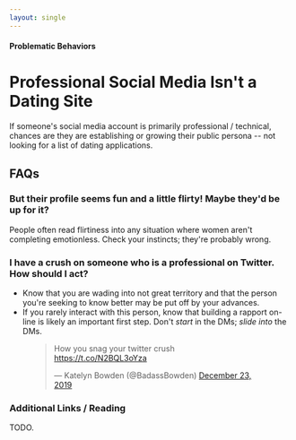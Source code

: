 ```yaml
---
layout: single
---
```


#### Problematic Behaviors

# Professional Social Media Isn't a Dating Site

If someone's social media account is primarily professional / technical, chances are they are establishing or growing their public persona -- not looking for a list of dating applications.

## FAQs

### But their profile seems fun and a little flirty! Maybe they'd be up for it?

People often read flirtiness into any situation where women aren't completing emotionless. Check your instincts; they're probably wrong.

### I have a crush on someone who is a professional on Twitter. How should I act?

* Know that you are wading into not great territory and that the person you're seeking to know better may be put off by your advances.
* If you rarely interact with this person, know that building a rapport on-line is likely an important first step. Don't *start* in the DMs; *slide into* the DMs.

<figure>
<blockquote class="twitter-tweet"><p lang="en" dir="ltr">How you snag your twitter crush <a href="https://t.co/N2BQL3oYza">https://t.co/N2BQL3oYza</a></p>&mdash; Katelyn Bowden (@BadassBowden) <a href="https://twitter.com/BadassBowden/status/1208958585272750080?ref_src=twsrc%5Etfw">December 23, 2019</a></blockquote> <script async src="https://platform.twitter.com/widgets.js" charset="utf-8"></script>
</figure>

### Additional Links / Reading

TODO.
